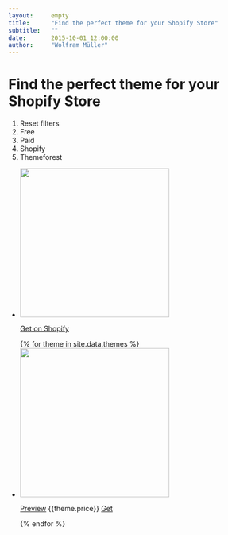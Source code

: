 ```yaml
---
layout:     empty
title:      "Find the perfect theme for your Shopify Store"
subtitle:   ""
date:       2015-10-01 12:00:00
author:     "Wolfram Müller"
---
```

# Find the perfect theme for your Shopify Store
<div>
  <ol id="filters">
    <li data-filter="all">Reset filters</li>
    <li data-filter="free">Free</li>
    <li data-filter="paid">Paid</li>
    <li data-filter="Shopify">Shopify</li>
    <li data-filter="Themeforest">Themeforest</li>
  </ol>
<div>

<div role="main">
  <ul id="themes-container" class="tiles-wrap animated">
    <li data-filter-class='["free", "paid", "Shopify", "Themeforest"]'>
        <a href="https://apps.shopify.com/presskithero" target="_blank">
          <img src="{{ site.baseurl }}/img/themes_screenshots/app.jpg" width="300">
        </a>
        <p>
          <a href="https://apps.shopify.com/presskithero" target="_blank" class="button">Get on Shopify</a>
        </p>
      </li>
    {% for theme in site.data.themes %}
      <li data-filter-class='["{% if theme.price == 'Free' %}free{% else %}paid{% endif %}", "{{theme.store}}"]'>
        <img src="{{ site.baseurl }}/img/themes_screenshots/{{theme.image}}" width="300">
        <p>
          <a href="{{theme.preview_link}}" target="_blank" class="button">Preview</a>
          {{theme.price}} 
          <a href="{{theme.buy_link}}" target="_blank" class="button">Get</a>
        </p>
      </li>
    {% endfor %}
  </ul>
</div>
<script type="text/javascript">
  (function($) {
    $('#themes-container').wookmark();
    var wookmark;
    imagesLoaded('#themes-container', function() {
      wookmark = new Wookmark('#themes-container', {
        fillEmptySpace: true,
        itemWidth: 320,
        offset: 40
      });
    });

    var $filters = $('#filters li');

    function onClickFilter(e) {
      var $item = $(e.currentTarget),
          activeFilters = [],
          filterType = $item.data('filter');
      if (filterType === 'all') {
        $filters.removeClass('active');
      } else {
        $item.toggleClass('active');
        // Collect active filter strings
        $filters.filter('.active').each(function() {
          activeFilters.push($(this).data('filter'));
        });
      }
      wookmark.filter(activeFilters, 'or');
    }
    // Capture filter click events.
    $('#filters').on('click.wookmark-filter', 'li', onClickFilter);
  })(jQuery);
</script>